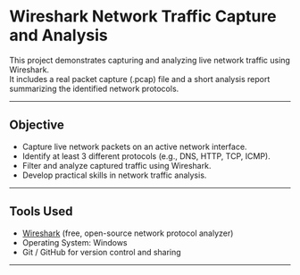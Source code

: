 
# Wireshark Network Traffic Capture and Analysis

This project demonstrates capturing and analyzing live network traffic using Wireshark.  
It includes a real packet capture (.pcap) file and a short analysis report summarizing the identified network protocols.

---

## Objective

- Capture live network packets on an active network interface.
- Identify at least 3 different protocols (e.g., DNS, HTTP, TCP, ICMP).
- Filter and analyze captured traffic using Wireshark.
- Develop practical skills in network traffic analysis.

---

## Tools Used

- [Wireshark](https://www.wireshark.org/) (free, open-source network protocol analyzer)
- Operating System: Windows
- Git / GitHub for version control and sharing

---

